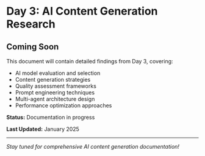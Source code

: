 # Day 3: AI Content Generation Research

## Coming Soon

This document will contain detailed findings from Day 3, covering:

- AI model evaluation and selection
- Content generation strategies
- Quality assessment frameworks
- Prompt engineering techniques
- Multi-agent architecture design
- Performance optimization approaches

**Status:** Documentation in progress

**Last Updated:** January 2025

---

*Stay tuned for comprehensive AI content generation documentation!*
